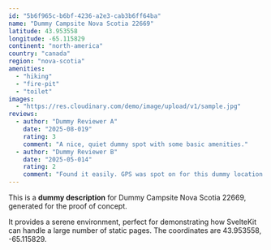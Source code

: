 ```yaml
---
id: "5b6f965c-b6bf-4236-a2e3-cab3b6ff64ba"
name: "Dummy Campsite Nova Scotia 22669"
latitude: 43.953558
longitude: -65.115829
continent: "north-america"
country: "canada"
region: "nova-scotia"
amenities:
  - "hiking"
  - "fire-pit"
  - "toilet"
images:
  - "https://res.cloudinary.com/demo/image/upload/v1/sample.jpg"
reviews:
  - author: "Dummy Reviewer A"
    date: "2025-08-019"
    rating: 3
    comment: "A nice, quiet dummy spot with some basic amenities."
  - author: "Dummy Reviewer B"
    date: "2025-05-014"
    rating: 2
    comment: "Found it easily. GPS was spot on for this dummy location."
---
```


This is a **dummy description** for Dummy Campsite Nova Scotia 22669, generated for the proof of concept.

It provides a serene environment, perfect for demonstrating how SvelteKit can handle a large number of static pages. The coordinates are 43.953558, -65.115829.
